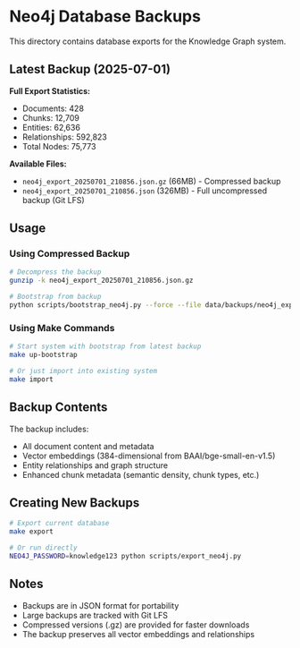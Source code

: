 # Neo4j Database Backups

This directory contains database exports for the Knowledge Graph system.

## Latest Backup (2025-07-01)

**Full Export Statistics:**
- Documents: 428
- Chunks: 12,709
- Entities: 62,636
- Relationships: 592,823
- Total Nodes: 75,773

**Available Files:**
- `neo4j_export_20250701_210856.json.gz` (66MB) - Compressed backup
- `neo4j_export_20250701_210856.json` (326MB) - Full uncompressed backup (Git LFS)

## Usage

### Using Compressed Backup
```bash
# Decompress the backup
gunzip -k neo4j_export_20250701_210856.json.gz

# Bootstrap from backup
python scripts/bootstrap_neo4j.py --force --file data/backups/neo4j_export_20250701_210856.json
```

### Using Make Commands
```bash
# Start system with bootstrap from latest backup
make up-bootstrap

# Or just import into existing system
make import
```

## Backup Contents

The backup includes:
- All document content and metadata
- Vector embeddings (384-dimensional from BAAI/bge-small-en-v1.5)
- Entity relationships and graph structure
- Enhanced chunk metadata (semantic density, chunk types, etc.)

## Creating New Backups

```bash
# Export current database
make export

# Or run directly
NEO4J_PASSWORD=knowledge123 python scripts/export_neo4j.py
```

## Notes

- Backups are in JSON format for portability
- Large backups are tracked with Git LFS
- Compressed versions (.gz) are provided for faster downloads
- The backup preserves all vector embeddings and relationships